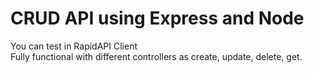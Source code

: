 # CRUD API using Express and Node 
You can test in RapidAPI Client
</br>
Fully functional with different controllers as create, update, delete, get.
